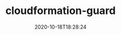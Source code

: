 ---
date: '2020-10-18T18:28:24'
draft: false
metadata:
  description: A set of tools to check AWS CloudFormation templates for policy compliance
    using a simple, policy-as-code, declarative syntax
  homepage: ''
  name: cloudformation-guard
  owner:
    github_url: https://github.com/aws-cloudformation
    login: aws-cloudformation
    name: AWS CloudFormation
    url: https://aws.amazon.com/cloudformation/
  url: https://github.com/aws-cloudformation/cloudformation-guard
tags:
- aws
title: cloudformation-guard
type: tool
---